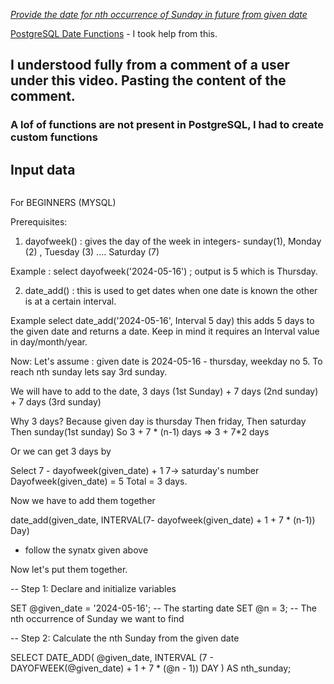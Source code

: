 *[Provide the date for nth occurrence of Sunday in future from given date](https://www.youtube.com/watch?v=6XQAokp4UCs&list=PLBTZqjSKn0IeKBQDjLmzisazhqQy4iGkb&index=5&t=1s&ab_channel=AnkitBansal)*


[PostgreSQL Date Functions](https://chatgpt.com/share/67dce156-9350-800b-a91c-aed26c67c1a7) - I took help from this.

## I understood fully from a comment of a user under this video. Pasting the content of the comment.

### A lof of functions are not present in PostgreSQL, I had to create custom functions

## Input data
```sql
```

For BEGINNERS  (MYSQL) 

Prerequisites: 

1. dayofweek() :  gives the day of the week in integers- sunday(1), Monday (2) , Tuesday (3) .... Saturday (7) 

Example : select dayofweek('2024-05-16') ; output is 5 which is Thursday. 

2. date_add() : this is used to get dates when one date is known the other is at a certain interval. 

Example select date_add('2024-05-16', Interval 5 day) this adds 5 days to  the given date and returns a date. Keep in mind it requires an Interval value in day/month/year.


Now: 
Let's assume : given date is 2024-05-16 - thursday, weekday no 5.
To reach nth sunday lets say 3rd sunday. 

We will have to add to the date, 3 days (1st Sunday) + 7 days (2nd sunday) + 7 days (3rd sunday) 

Why 3 days? 
Because given day is thursday
Then friday, 
Then saturday
Then sunday(1st sunday) 
So 3 + 7 * (n-1) days
=> 3 + 7*2 days

Or we can get 3 days by

 Select  7 - dayofweek(given_date) + 1
7-> saturday's number 
Dayofweek(given_date) = 5
Total = 3 days. 

Now we have to add them together 

date_add(given_date, INTERVAL(7- dayofweek(given_date) + 1 + 7 * (n-1)) Day) 


- follow the synatx given above


Now let's put them together. 


-- Step 1: Declare and initialize variables

SET @given_date = '2024-05-16'; -- The starting date
SET @n = 3; -- The nth occurrence of Sunday we want to find

-- Step 2: Calculate the nth Sunday from the given date

SELECT DATE_ADD(
    @given_date,
    INTERVAL (7 - DAYOFWEEK(@given_date) + 1 + 7 * (@n - 1)) DAY
) AS nth_sunday;

